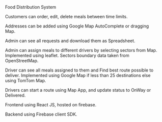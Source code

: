 Food Distribution System
                                            
Customers can order, edit, delete meals between time limits.

Addresses can be added using Google Map AutoComplete or dragging Map.

Admin can see all requests and download them as Spreadsheet.

Admin can assign meals to different drivers by selecting sectors from Map. Implemented using leaflet. Sectors boundary data taken from OpenStreetMap.

Driver can see all meals assigned to them and Find best route possible to deliver. Implemented using Google Map if less than 25 destinations else using TomTom Map.

Drivers can start a route using Map App, and update status to OnWay or Delivered. 

Frontend using React JS, hosted on firebase.

Backend using Firebase client SDK.

